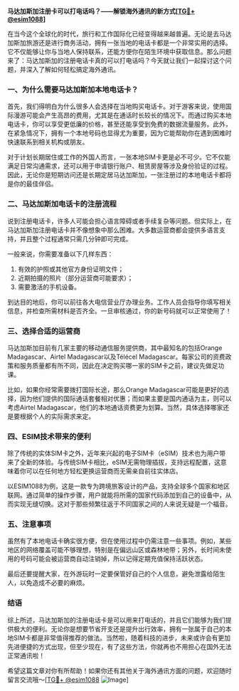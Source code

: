**马达加斯加注册卡可以打电话吗？——解锁海外通讯的新方式[[TG💪+ @esim1088](https://t.me/s/esim1088)]**

在当今这个全球化的时代，旅行和工作国际化已经变得越来越普遍。无论是去马达加斯加旅游还是进行商务活动，拥有一张当地的电话卡都是一个非常实用的选择。它不仅能够让你与当地人保持联系，还能方便你在陌生环境中获取信息。那么问题来了：马达加斯加的注册电话卡真的可以打电话吗？今天就让我们一起探讨这个问题，并深入了解如何轻松搞定海外通讯。

### 一、为什么需要马达加斯加本地电话卡？

首先，我们得明白为什么很多人会选择在当地购买电话卡。对于游客来说，使用国际漫游可能会产生高昂的费用，尤其是在通话时长较长的情况下。而通过购买本地电话卡，你可以享受更低廉的价格，甚至还能享受到免费的数据流量服务。此外，在紧急情况下，拥有一个本地号码也显得尤为重要，因为它能帮助你在遇到困难时快速联系到相关机构或朋友。

对于计划长期居住或工作的外国人而言，一张本地SIM卡更是必不可少。它不仅能满足日常沟通需求，还可以用于申请银行账户、租赁房屋等涉及身份验证的过程。因此，无论你是短期访问还是长期定居马达加斯加，一张注册过的本地电话卡都将是你的最佳伴侣。

### 二、马达加斯加电话卡的注册流程

说到注册电话卡，许多人可能会担心语言障碍或者手续复杂等问题。但实际上，在马达加斯加注册电话卡并不像想象中那么困难。大多数运营商都会提供多语言支持，并且整个过程通常只需几分钟即可完成。

一般来说，你需要准备以下几样东西：
1. 有效的护照或其他官方身份证明文件；
2. 近期拍摄的照片（部分运营商可能要求）；
3. 需要激活的手机设备。

到达目的地后，你可以前往各大电信营业厅办理业务。工作人员会指导你填写相关信息，并检查所需材料是否齐全。一旦审核通过，你的新号码就可以正常使用了！

### 三、选择合适的运营商

马达加斯加目前有几家主要的移动通信服务提供商，其中最知名的包括Orange Madagascar、Airtel Madagascar以及Télécel Madagascar。每家公司的资费政策和服务质量都有所不同，因此在决定购买哪一家的SIM卡之前，建议先做足功课。

比如，如果你经常需要拨打国际长途，那么Orange Madagascar可能是更好的选择，因为他们提供的国际通话套餐相对优惠；而如果主要是国内通话为主，则可以考虑Airtel Madagascar，他们的本地通话资费更为划算。当然，具体选择哪家还是要根据个人的实际需求来定。

### 四、ESIM技术带来的便利

除了传统的实体SIM卡之外，近年来兴起的电子SIM卡（eSIM）技术也为用户带来了全新的体验。与传统SIM卡相比，eSIM无需物理插拔，支持远程配置，这意味着你可以在任何地方轻松更换运营商而无需亲自前往实体店。

以ESIM1088为例，这是一款专为跨境旅客设计的产品，支持全球多个国家和地区联网。通过简单的操作步骤，用户就能将所需的国家代码添加到自己的设备中，从而实现无缝切换。这对于那些频繁往返于不同国家之间的人来说无疑是一个福音。

### 五、注意事项

虽然有了本地电话卡确实很方便，但在使用过程中仍需注意一些事项。例如，某些地区的网络覆盖可能不够理想，特别是在偏远山区或森林地带；另外，长时间未使用的号码可能会被运营商自动注销掉，所以记得定期充值保持活跃状态。

最后还要提醒大家，在外游玩时一定要保管好自己的个人信息，避免泄露给陌生人，以免造成不必要的麻烦。

### 结语

综上所述，马达加斯加的注册电话卡是可以用来打电话的，并且它们能够为我们提供极大的便利。无论你是想要节省开支还是提升出行效率，拥有一张属于自己的本地SIM卡都是非常值得推荐的做法。当然啦，随着科技的进步，未来或许会有更加先进便捷的方式出现，但至少现在，有了这些方法，你就再也不用担心在国外无法正常通讯啦！

希望这篇文章对你有所帮助！如果你还有其他关于海外通讯方面的问题，欢迎随时留言交流哦～[[TG💪+ @esim1088](https://t.me/s/esim1088) ![Image](https://i.postimg.cc/4NQfJmqS/Snipaste-2025-05-13-00-14-12.png)]